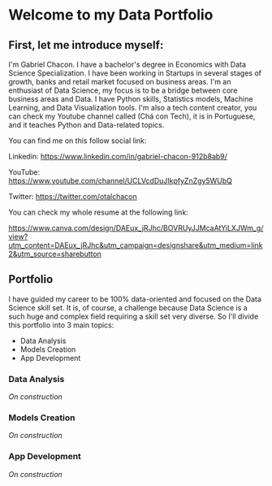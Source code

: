 # Welcome to my Data Portfolio 


## First, let me introduce myself: 

I'm Gabriel Chacon. I have a bachelor's degree in Economics with Data Science Specialization. I have been working in Startups in several stages of growth, banks and retail market focused on business areas. I'm an enthusiast of Data Science, my focus is to be a bridge between core business areas and Data. I have Python skills, Statistics models, Machine Learning, and Data Visualization tools. I'm also a tech content creator, you can check my Youtube channel called (Chá con Tech), it is in Portuguese, and it teaches Python and Data-related topics. 


You can find me on this follow social link:

Linkedin: https://www.linkedin.com/in/gabriel-chacon-912b8ab9/

YouTube: https://www.youtube.com/channel/UCLVcdDuJIkpfyZnZgy5WUbQ

Twitter: https://twitter.com/otalchacon

You can check my whole resume at the following link: 

https://www.canva.com/design/DAEux_jRJhc/BOVRUyJJMcaAtYiLXJWm_g/view?utm_content=DAEux_jRJhc&utm_campaign=designshare&utm_medium=link2&utm_source=sharebutton


## Portfolio
I have guided my career to be 100% data-oriented and focused on the Data Science skill set. It is, of course, a challenge because Data Science is a such huge and complex field requiring a skill set very diverse. So I'll divide this portfolio into 3 main topics:


 - Data Analysis
 - Models Creation
 - App Development


### Data Analysis
 *On construction*
 
 
### Models Creation
 *On construction*
 
 
### App Development
  *On construction*
